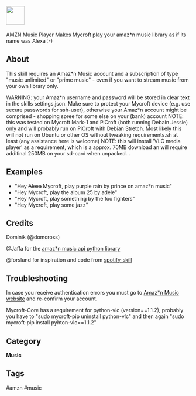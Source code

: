 # <img src='https://raw.githack.com/FortAwesome/Font-Awesome/master/svgs/solid/headphones.svg' card_color='#E09404' width='50' height='50' style='vertical-align:bottom'/>
AMZN Music Player
Makes Mycroft play your amaz*n music library as if its name was Alexa :-)

## About
This skill requires an Amaz*n Music account and a subscription of type "music unlimited" or "prime music" - even if you want to stream music from your own library only.

WARNING: your Amaz\*n username and password will be stored in clear text in the skills settings.json. Make sure to protect your Mycroft device (e.g. use secure passwords for ssh-user), otherwise your Amaz\*n account might be comprised - shopping spree for some else on your (bank) account
NOTE: this was tested on Mycroft Mark-1 and PiCroft (both running Debain Jessie) only and will probably run on PiCroft with Debian Stretch. Most likely this will not run on Ubuntu or other OS without tweaking requirements.sh at least (any assistance here is welcome)
NOTE: this will install 'VLC media player' as a requirement, which is a approx. 70MB download an will require additinal 250MB on your sd-card when unpacked...

## Examples
* "Hey ~~Alexa~~ Mycroft, play purple rain by prince on amaz*n music"
* "Hey Mycroft, play the album 25 by adele"
* "Hey Mycroft, play something by the foo fighters"
* "Hey Mycroft, play some jazz"

## Credits
Dominik (@domcross)

@Jaffa for the [amaz*n music api python library](https://github.com/Jaffa/amazon-music)

@forslund for inspiration and code from [spotify-skill](https://github.com/forslund/spotify-skill/)

## Troubleshooting
In case you receive authentication errors you must go to [Amaz*n Music website](https://music.amazon.com/) and re-confirm your account.

Mycroft-Core has a requirement for python-vlc (version==1.1.2), probably you have to "sudo mycroft-pip uninstall python-vlc" and then again "sudo mycroft-pip install pyhton-vlc==1.1.2"

## Category
**Music**

## Tags
#amzn
#music

